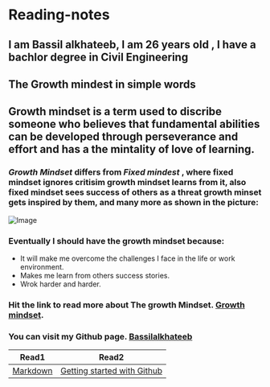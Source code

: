 # Reading-notes
## I am Bassil alkhateeb, I am 26 years old , I have a bachlor degree in Civil Engineering
## The Growth mindest in simple words
## Growth mindset is a term used to discribe someone who believes that fundamental abilities can be developed through perseverance and effort and has a the mintality of love of learning.
### *Growth Mindset* differs from *Fixed mindest* , where fixed mindset ignores critisim growth mindset learns from it, also fixed mindset sees success of others as a threat growth minset gets inspired by them, and many more as shown in the picture:
![Image](https://3kllhk1ibq34qk6sp3bhtox1-wpengine.netdna-ssl.com/wp-content/uploads/NewGrowthMindset2.png)

### Eventually I should have the growth mindset because: 
- It will make me overcome the challenges I face in the life or work environment. 
- Makes me learn from others success stories.
- Wrok harder and harder.
### Hit the link to read more about The growth Mindset. [Growth mindset](https://www.atlassian.com/blog/inside-atlassian/growth-mindset).
### You can visit my Github page. [Bassilalkhateeb](https://github.com/Bassilalkhateeb)
| Read1 | Read2 |
| ----- | ----- |
| [Markdown](https://bassilalkhateeb.github.io/Markdown/) | [Getting started with Github](https://bassilalkhateeb.github.io/Gitintro/.) |
